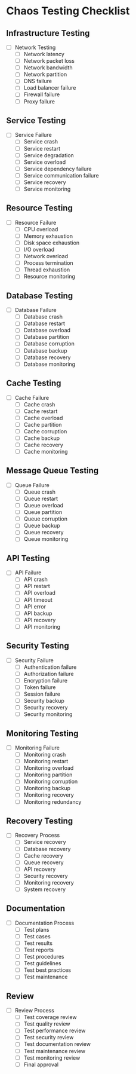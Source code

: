 # Chaos Testing Checklist

## Infrastructure Testing
- [ ] Network Testing
  - [ ] Network latency
  - [ ] Network packet loss
  - [ ] Network bandwidth
  - [ ] Network partition
  - [ ] DNS failure
  - [ ] Load balancer failure
  - [ ] Firewall failure
  - [ ] Proxy failure

## Service Testing
- [ ] Service Failure
  - [ ] Service crash
  - [ ] Service restart
  - [ ] Service degradation
  - [ ] Service overload
  - [ ] Service dependency failure
  - [ ] Service communication failure
  - [ ] Service recovery
  - [ ] Service monitoring

## Resource Testing
- [ ] Resource Failure
  - [ ] CPU overload
  - [ ] Memory exhaustion
  - [ ] Disk space exhaustion
  - [ ] I/O overload
  - [ ] Network overload
  - [ ] Process termination
  - [ ] Thread exhaustion
  - [ ] Resource monitoring

## Database Testing
- [ ] Database Failure
  - [ ] Database crash
  - [ ] Database restart
  - [ ] Database overload
  - [ ] Database partition
  - [ ] Database corruption
  - [ ] Database backup
  - [ ] Database recovery
  - [ ] Database monitoring

## Cache Testing
- [ ] Cache Failure
  - [ ] Cache crash
  - [ ] Cache restart
  - [ ] Cache overload
  - [ ] Cache partition
  - [ ] Cache corruption
  - [ ] Cache backup
  - [ ] Cache recovery
  - [ ] Cache monitoring

## Message Queue Testing
- [ ] Queue Failure
  - [ ] Queue crash
  - [ ] Queue restart
  - [ ] Queue overload
  - [ ] Queue partition
  - [ ] Queue corruption
  - [ ] Queue backup
  - [ ] Queue recovery
  - [ ] Queue monitoring

## API Testing
- [ ] API Failure
  - [ ] API crash
  - [ ] API restart
  - [ ] API overload
  - [ ] API timeout
  - [ ] API error
  - [ ] API backup
  - [ ] API recovery
  - [ ] API monitoring

## Security Testing
- [ ] Security Failure
  - [ ] Authentication failure
  - [ ] Authorization failure
  - [ ] Encryption failure
  - [ ] Token failure
  - [ ] Session failure
  - [ ] Security backup
  - [ ] Security recovery
  - [ ] Security monitoring

## Monitoring Testing
- [ ] Monitoring Failure
  - [ ] Monitoring crash
  - [ ] Monitoring restart
  - [ ] Monitoring overload
  - [ ] Monitoring partition
  - [ ] Monitoring corruption
  - [ ] Monitoring backup
  - [ ] Monitoring recovery
  - [ ] Monitoring redundancy

## Recovery Testing
- [ ] Recovery Process
  - [ ] Service recovery
  - [ ] Database recovery
  - [ ] Cache recovery
  - [ ] Queue recovery
  - [ ] API recovery
  - [ ] Security recovery
  - [ ] Monitoring recovery
  - [ ] System recovery

## Documentation
- [ ] Documentation Process
  - [ ] Test plans
  - [ ] Test cases
  - [ ] Test results
  - [ ] Test reports
  - [ ] Test procedures
  - [ ] Test guidelines
  - [ ] Test best practices
  - [ ] Test maintenance

## Review
- [ ] Review Process
  - [ ] Test coverage review
  - [ ] Test quality review
  - [ ] Test performance review
  - [ ] Test security review
  - [ ] Test documentation review
  - [ ] Test maintenance review
  - [ ] Test monitoring review
  - [ ] Final approval 